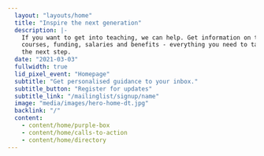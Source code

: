 ```yaml
---
  layout: "layouts/home"
  title: "Inspire the next generation"
  description: |-
    If you want to get into teaching, we can help. Get information on training
    courses, funding, salaries and benefits - everything you need to take
    the next step.
  date: "2021-03-03"
  fullwidth: true
  lid_pixel_event: "Homepage"
  subtitle: "Get personalised guidance to your inbox."
  subtitle_button: "Register for updates"
  subtitle_link: "/mailinglist/signup/name"
  image: "media/images/hero-home-dt.jpg"
  backlink: "/"
  content:
    - content/home/purple-box
    - content/home/calls-to-action
    - content/home/directory
---
```


